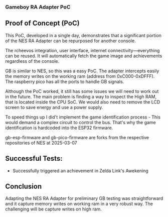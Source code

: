 ### Gameboy RA Adapter PoC

## Proof of Concept (PoC)

This PoC, developed in a single day, demonstrates that a significant portion of the NES RA Adapter can be repurposed for another console.

The rcheevos integration, user interface, internet connectivity—everything can be reused. It will automatically fetch the game image and achievements regardless of the console.

GB is similar to NES, so this was a easy PoC. The adapter intercepts easily the memory writes on the working ram (address from 0xC000-0xDFFF). The raspberry pico has all the ports to handle GB signals.

Although the PoC worked, it still has some issues we will need to work out in the future. The main problem is finding a way to inspect the High RAM, that is located inside the CPU SoC. We would also need to remove the LCD screen to save energy and use a power supply.

To speed things up I did't implement the game identification process - This would demand a complex circuit to control the bus. That's why the game identification is hardcoded into the ESP32 firmware.

gb-esp-firmware and gb-pico-firmware are forks from the respective repositories of NES at 2025-03-07

## Successful Tests:

- Successfully triggered an achievement in Zelda Link's Awekening

## Conclusion

Adapting the NES RA Adapter for preliminary GB testing was straightforward and it capture memory writes on working ram in a very robust way. The challenging will be capture writes on high ram. 